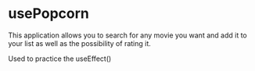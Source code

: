 # usePopcorn

This application allows you to search for any movie you want and add it to your list as well as the possibility of rating it.

Used to practice the useEffect()
